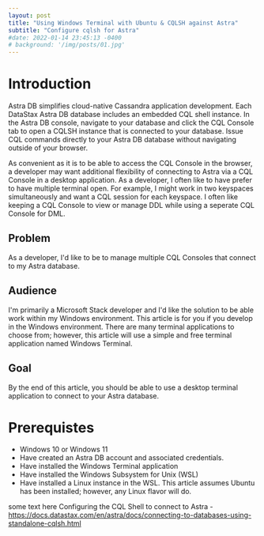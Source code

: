 ```yaml
---
layout: post
title: "Using Windows Terminal with Ubuntu & CQLSH against Astra"
subtitle: "Configure cqlsh for Astra"
#date: 2022-01-14 23:45:13 -0400
# background: '/img/posts/01.jpg'
---
```

# Introduction
Astra DB simplifies cloud-native Cassandra application development. Each DataStax Astra DB database includes an embedded CQL shell instance. In the Astra DB console, navigate to your database and click the CQL Console tab to open a CQLSH instance that is connected to your database. Issue CQL commands directly to your Astra DB database without navigating outside of your browser.

As convenient as it is to be able to access the CQL Console in the browser, a developer may want additional flexibility of connecting to Astra via a CQL Console in a desktop application. As a developer, I often like to have prefer to have multiple terminal open. For example, I might work in two keyspaces simultaneously and want a CQL session for each keyspace. I often like keeping a CQL Console to view or manage DDL while using a seperate CQL Console for DML.

## Problem
As a developer, I'd like to be to manage multiple CQL Consoles that connect to my Astra database. 

## Audience
I'm primarily a Microsoft Stack developer and I'd like the solution to be able work within my Windows environment. This article is for you if you develop in the Windows environment. There are many terminal applications to choose from; however, this article will use a simple and free terminal application named Windows Terminal.

## Goal
By the end of this article, you should be able to use a desktop terminal application to connect to your Astra database.

# Prerequistes
- Windows 10 or Windows 11
- Have created an Astra DB account and associated credentials.
- Have installed the Windows Terminal application
- Have installed the Windows Subsystem for Unix (WSL)
- Have installed a Linux instance in the WSL. This article assumes Ubuntu has been installed; however, any Linux flavor will do.

some text here
Configuring the CQL Shell to connect to Astra - https://docs.datastax.com/en/astra/docs/connecting-to-databases-using-standalone-cqlsh.html
